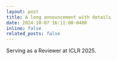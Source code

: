 ```yaml
---
layout: post
title: A long announcement with details
date: 2024-10-07 16:11:00-0400
inline: false
related_posts: false
---
```


Serving as a Reviewer at ICLR 2025.

